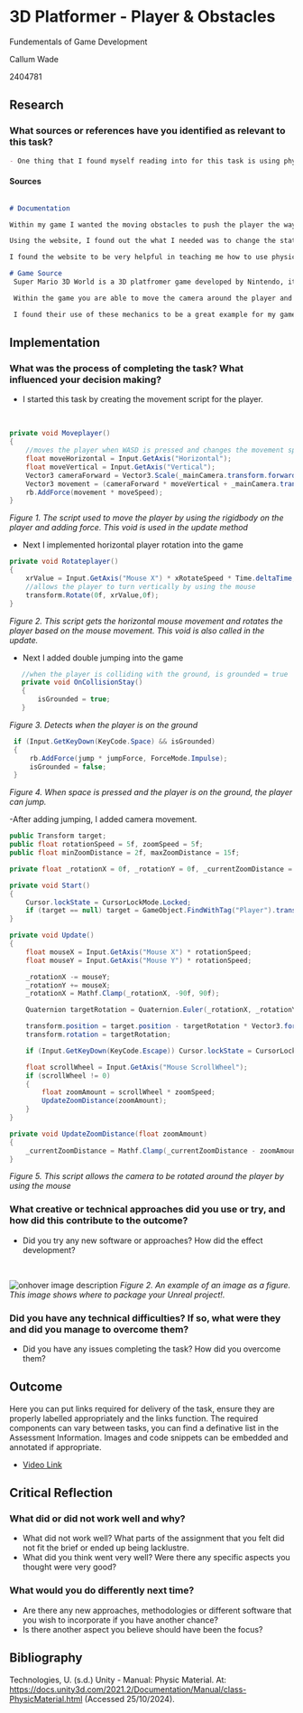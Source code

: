 # 3D Platformer - Player & Obstacles

Fundementals of Game Development

Callum Wade 

2404781

## Research

### What sources or references have you identified as relevant to this task?
```markdown
- One thing that I found myself reading into for this task is using physics materials to add friction to obstacles. 
```

#### Sources
```Markdown

# Documentation

Within my game I wanted the moving obstacles to push the player the way that they rotated, which led me to physics materials. Since I have never used physics materials, I used the unity documentation to research it. (Technologies, s.d.)

Using the website, I found out the what I needed was to change the static friction on the cyclinder to be minimum which caused the object to drag the player with it as I wanted it to do.

I found the website to be very helpful in teaching me how to use physics materials because it tells you every little thing about them from how to create a physics material to what each drop down menu item does. 

# Game Source
 Super Mario 3D World is a 3D platfromer game developed by Nintendo, it uses very similar mechanics to the 3D platformer I am making. (Super Mario 3D World, 2013).

 Within the game you are able to move the camera around the player and it is also a 3D platformer where the player can interact with obstacles and jump. 

 I found their use of these mechanics to be a great example for my game and future 3D platformer games.

```

## Implementation

### What was the process of completing the task? What influenced your decision making?

- I started this task by creating the movement script for the player.

<br>

```csharp
private void Moveplayer()
{
    //moves the player when WASD is pressed and changes the movement speed based the the value of the variable moveSpeed
    float moveHorizontal = Input.GetAxis("Horizontal");
    float moveVertical = Input.GetAxis("Vertical");
    Vector3 cameraForward = Vector3.Scale(_mainCamera.transform.forward, new Vector3(1, 0, 1)).normalized;
    Vector3 movement = (cameraForward * moveVertical + _mainCamera.transform.right * -moveHorizontal).normalized;        
    rb.AddForce(movement * moveSpeed);
}
```
*Figure 1. The script used to move the player by using the rigidbody on the player and adding force. This void is used in the update method*

- Next I implemented horizontal player rotation into the game

```csharp
private void Rotateplayer()
{
    xrValue = Input.GetAxis("Mouse X") * xRotateSpeed * Time.deltaTime;
    //allows the player to turn vertically by using the mouse
    transform.Rotate(0f, xrValue,0f);
}
```
*Figure 2. This script gets the horizontal mouse movement and rotates the player based on the mouse movement. This void is also called in the update.*

- Next I added double jumping into the game

```csharp
   //when the player is colliding with the ground, is grounded = true
   private void OnCollisionStay()
   {
       isGrounded = true;
   }
```
*Figure 3. Detects when the player is on the ground*

```csharp
 if (Input.GetKeyDown(KeyCode.Space) && isGrounded)
 {
     rb.AddForce(jump * jumpForce, ForceMode.Impulse);
     isGrounded = false;
 }
```
*Figure 4. When space is pressed and the player is on the ground, the player can jump.*

-After adding jumping, I added camera movement.
```csharp
public Transform target;
public float rotationSpeed = 5f, zoomSpeed = 5f;
public float minZoomDistance = 2f, maxZoomDistance = 15f;

private float _rotationX = 0f, _rotationY = 0f, _currentZoomDistance = 10f;

private void Start()
{
    Cursor.lockState = CursorLockMode.Locked;
    if (target == null) target = GameObject.FindWithTag("Player").transform;
}

private void Update()
{
    float mouseX = Input.GetAxis("Mouse X") * rotationSpeed;
    float mouseY = Input.GetAxis("Mouse Y") * rotationSpeed;

    _rotationX -= mouseY;
    _rotationY += mouseX;
    _rotationX = Mathf.Clamp(_rotationX, -90f, 90f);

    Quaternion targetRotation = Quaternion.Euler(_rotationX, _rotationY, 0f);

    transform.position = target.position - targetRotation * Vector3.forward * _currentZoomDistance;
    transform.rotation = targetRotation;

    if (Input.GetKeyDown(KeyCode.Escape)) Cursor.lockState = CursorLockMode.None;

    float scrollWheel = Input.GetAxis("Mouse ScrollWheel");
    if (scrollWheel != 0)
    {
        float zoomAmount = scrollWheel * zoomSpeed;
        UpdateZoomDistance(zoomAmount);
    }
}

private void UpdateZoomDistance(float zoomAmount)
{
    _currentZoomDistance = Mathf.Clamp(_currentZoomDistance - zoomAmount, minZoomDistance, maxZoomDistance);
}
```
*Figure 5. This script allows the camera to be rotated around the player by using the mouse*

### What creative or technical approaches did you use or try, and how did this contribute to the outcome?

- Did you try any new software or approaches? How did the effect development?

<br>

![onhover image description](https://beforesandafters.com/wp-content/uploads/2021/05/Welcome-to-Unreal-Engine-5-Early-Access-11-16-screenshot.png)
*Figure 2. An example of an image as a figure. This image shows where to package your Unreal project!.*

### Did you have any technical difficulties? If so, what were they and did you manage to overcome them?

- Did you have any issues completing the task? How did you overcome them?

## Outcome

Here you can put links required for delivery of the task, ensure they are properly labelled appropriately and the links function. The required components can vary between tasks, you can find a definative list in the Assessment Information. Images and code snippets can be embedded and annotated if appropriate.

- [Video Link](https://www.youtube.com/watch?v=dQw4w9WgXcQ&ab_channel=RickAstley)


## Critical Reflection

### What did or did not work well and why?

- What did not work well? What parts of the assignment that you felt did not fit the brief or ended up being lacklustre.
- What did you think went very well? Were there any specific aspects you thought were very good?

### What would you do differently next time?

- Are there any new approaches, methodologies or different software that you wish to incorporate if you have another chance?
- Is there another aspect you believe should have been the focus?

## Bibliography

Technologies, U. (s.d.) Unity - Manual: Physic Material. At: https://docs.unity3d.com/2021.2/Documentation/Manual/class-PhysicMaterial.html (Accessed  25/10/2024).


